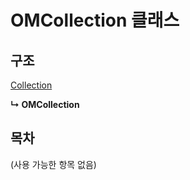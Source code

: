 # OMCollection 클래스

## 구조

[Collection](https://github.com/AffectScript/affectscript-docs/tree/306de14a6253b187416c39813dcd85cd8989dc14/javascript-api/콜렉션%20API/collection-class.md)

**↳ OMCollection**

## 목차

\(사용 가능한 항목 없음\)

